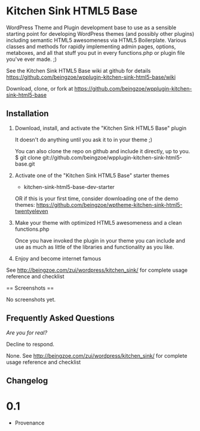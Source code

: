 # Kitchen Sink HTML5 Base #

WordPress Theme and Plugin development base to use as a sensible starting point
for developing WordPress themes (and possibly other plugins) including semantic
HTML5 awesomeness via HTML5 Boilerplate. Various classes and methods for rapidly
implementing admin pages, options, metaboxes, and all that stuff you put
in every functions.php or plugin file you've ever made. ;)

See the Kitchen Sink HTML5 Base wiki at github for details
https://github.com/beingzoe/wpplugin-kitchen-sink-html5-base/wiki

Download, clone, or fork at https://github.com/beingzoe/wpplugin-kitchen-sink-html5-base



## Installation ##

1) Download, install, and activate the "Kitchen Sink HTML5 Base" plugin

    It doesn't do anything until you ask it to in your theme ;)

    You can also clone the repo on github and include it directly, up to you.
    $ git clone git://github.com/beingzoe/wpplugin-kitchen-sink-html5-base.git


2) Activate one of the "Kitchen Sink HTML5 Base" starter themes

    * kitchen-sink-html5-base-dev-starter

    OR if this is your first time, consider downloading one of the demo themes:
    https://github.com/beingzoe/wptheme-kitchen-sink-html5-twentyeleven

3) Make your theme with optimized HTML5 awesomeness and a clean functions.php

    Once you have invoked the plugin in your theme you can include and use as much
    as little of the libraries and functionality as you like.


4) Enjoy and become internet famous

See http://beingzoe.com/zui/wordpress/kitchen_sink/ for complete usage reference and checklist



== Screenshots ==

No screenshots yet.



## Frequently Asked Questions ##

*Are you for real?*

Decline to respond.

None. See http://beingzoe.com/zui/wordpress/kitchen_sink/ for complete usage reference and checklist



## Changelog ##

# 0.1 #

* Provenance

